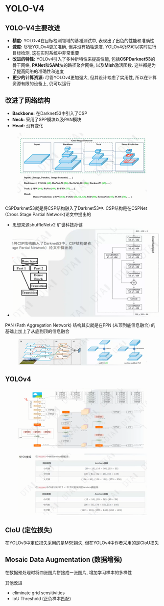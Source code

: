 # YOLO-V4

## YOLO-V4主要改进

* **精度:** YOLOv4在目标检测领域的基准测试中, 表现出了出色的性能和准确性
* **速度:** 尽管YOLOv4更加准确, 但并没有牺牲速度. YOLOv4仍然可以实时进行目标检测, 这在实时系统中非常重要
* **改进的特性:** YOLOv4引入了多种新特性来提高性能, 包括**CSPDarknet53**的骨干网络, **PANet**和**SAM**块的路径聚合网络, 以及**Mish**激活函数. 这些都是为了提高网络的准确性和速度
* **更少的计算资源:** 尽管YOLOv4更加强大, 但其设计考虑了实用性, 所以在计算资源有限的设备上, 仍可以运行

## 改进了网络结构

* **Backbone:** 在Darknet53中引入了CSP
* **Neck:** 采用了SPP模块以及PAN模块
* **Head:** 没有变化

<figure><img src="../.gitbook/assets/image (1) (1) (1) (1).png" alt=""><figcaption></figcaption></figure>

CSPDarknet53就是将CSP结构融入了Darknet53中. CSP结构是在CSPNet (Cross Stage Partial Network)论文中提出的

* 思想来源shuffleNetv2 旷世科技孙健
* ![](<../.gitbook/assets/image (1) (1) (1) (1) (1).png>)

PAN (Path Aggregation Network) 结构其实就是在FPN (从顶到底信息融合) 的基础上加上了从底到顶的信息融合

<figure><img src="../.gitbook/assets/image (2).png" alt=""><figcaption></figcaption></figure>

## YOLOv4

<figure><img src="../.gitbook/assets/image (3).png" alt=""><figcaption></figcaption></figure>

<figure><img src="../.gitbook/assets/image (8).png" alt=""><figcaption></figcaption></figure>

## CIoU (定位损失)

在YOLOv3中定位损失采用的是MSE损失, 但在YOLOv4中作者采用的是CIoU损失



## Mosaic Data Augmentation (数据增强)

在数据预处理时将四张图片拼接成一张图片, 增加学习样本的多样性



其他改进

* eliminate grid sensitivities
* IoU Threshold (正负样本匹配)
